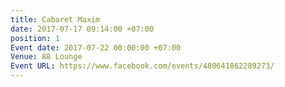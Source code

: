 ```yaml
---
title: Cabaret Maxim
date: 2017-07-17 09:14:00 +07:00
position: 1
Event date: 2017-07-22 00:00:00 +07:00
Venue: 88 Lounge
Event URL: https://www.facebook.com/events/480641862289273/
---
```


